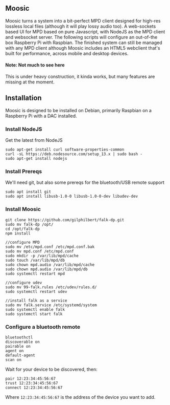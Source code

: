 ## Moosic
Moosic turns a system into a bit-perfect MPD client designed for high-res lossless local files (although it will play lossy audio too). A web-sockets based UI for MPD based on pure Javascript, with NodeJS as the MPD client and websocket server. The following scripts will configure an out-of-the box Raspberry Pi with Raspbian. The finished system can still be managed with any MPD client although Moosic includes an HTML5 webclient that's built for performance, across mobile and desktop devices.

#### Note: Not much to see here
This is under heavy construction, it kinda works, but many features are missing at the moment.

## Installation
Moosic is designed to be installed on Debian, primarily Raspbian on a Raspberry Pi with a DAC installed.

### Install NodeJS
Get the latest from NodeJS
```
sudo apt-get install curl software-properties-common
curl -sL https://deb.nodesource.com/setup_13.x | sudo bash -
sudo apt-get install nodejs
```

### Install Prereqs
We'll need git, but also some prereqs for the bluetooth/USB remote support
```
sudo apt install git
sudo apt install libusb-1.0-0 libusb-1.0-0-dev libudev-dev 
```

### Install Moosic
```
git clone https://github.com/gilphilbert/falk-dp.git
sudo mv falk-dp /opt/
cd /opt/falk-dp
npm install

//configure MPD
sudo mv /etc/mpd.conf /etc/mpd.conf.bak
sudo mv mpd.conf /etc/mpd.conf
sudo mkdir -p /var/lib/mpd/cache
sudo touch /var/lib/mpd/db
sudo chown mpd.audio /var/lib/mpd/cache
sudo chown mpd.audio /var/lib/mpd/db
sudo systemctl restart mpd

//configure udev
sudo mv 99-falk.rules /etc/udev/rules.d/
sudo systemctl restart udev

//install falk as a service
sudo mv falk.service /etc/systemd/system
sudo systemctl enable falk
sudo systemctl start falk
```

### Configure a bluetooth remote
```
bluetoothctl
discoverable on
pairable on
agent on
default-agent
scan on
```
Wait for your device to be discovered, then:
```
pair 12:23:34:45:56:67
trust 12:23:34:45:56:67
connect 12:23:34:45:56:67
```
Where `12:23:34:45:56:67` is the address of the device you want to add.
